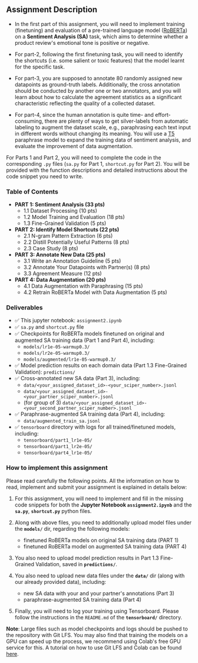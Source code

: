 ## **Assignment Description**
- In the first part of this assignment, you will need to implement training (finetuning) and evaluation of a pre-trained language model ([RoBERTa](https://huggingface.co/docs/transformers/model_doc/roberta)) on a **Sentiment Analysis (SA)** task, which aims to determine whether a product review's emotional tone is positive or negative.

- For part-2, following the first finetuning task, you will need to identify the shortcuts (i.e. some salient or toxic features) that the model learnt for the specific task.

- For part-3, you are supposed to annotate 80 randomly assigned new datapoints as ground-truth labels. Additionally, the cross annotation should be conducted by another one or two annotators, and you will learn about how to calculate the agreement statistics as a significant characteristic reflecting the quality of a collected dataset.

- For part-4, since the human annotation is quite time- and effort-consuming, there are plenty of ways to get silver-labels from automatic labeling to augment the dataset scale, e.g., paraphrasing each text input in different words without changing its meaning. You will use a [T5](https://huggingface.co/docs/transformers/en/model_doc/t5) paraphrase model to expand the training data of sentiment analysis, and evaluate the improvement of data augmentation.

For Parts 1 and Part 2, you will need to complete the code in the corresponding `.py` files (`sa.py` for Part 1, `shortcut.py` for Part 2). You will be provided with the function descriptions and detailed instructions about the code snippet you need to write.


### Table of Contents
- **PART 1: Sentiment Analysis (33 pts)**
    - 1.1 Dataset Processing (10 pts)
    - 1.2 Model Training and Evaluation (18 pts)
    - 1.3 Fine-Grained Validation (5 pts)
- **PART 2: Identify Model Shortcuts (22 pts)**
    - 2.1 N-gram Pattern Extraction (6 pts)
    - 2.2 Distill Potentially Useful Patterns (8 pts)
    - 2.3 Case Study (8 pts)
- **PART 3: Annotate New Data (25 pts)**
    - 3.1 Write an Annotation Guideline (5 pts)
    - 3.2 Annotate Your Datapoints with Partner(s) (8 pts)
    - 3.3 Agreement Measure (12 pts)
- **PART 4: Data Augmentation (20 pts)**
    - 4.1 Data Augmentation with Paraphrasing (15 pts)
    - 4.2 Retrain RoBERTa Model with Data Augmentation (5 pts)
    
### Deliverables

- ✅ This jupyter notebook: `assignment2.ipynb`
- ✅ `sa.py` and `shortcut.py` file
- ✅ Checkpoints for RoBERTa models finetuned on original and augmented SA training data (Part 1 and Part 4), including:
    - `models/lr1e-05-warmup0.3/`
    - `models/lr2e-05-warmup0.3/`
    - `models/augmented/lr1e-05-warmup0.3/`
- ✅ Model prediction results on each domain data (Part 1.3 Fine-Grained Validation): `predictions/`
- ✅ Cross-annotated new SA data (Part 3), including:
    - `data/<your_assigned_dataset_id>-<your_sciper_number>.jsonl`
    - `data/<your_assigned_dataset_id>-<your_partner_sciper_number>.jsonl`
    - (for group of 3) `data/<your_assigned_dataset_id>-<your_second_partner_sciper_number>.jsonl`
- ✅ Paraphrase-augmented SA training data (Part 4), including:
    - `data/augmented_train_sa.jsonl`
- ✅ `tensorboard` directory with logs for all trained/finetuned models, including:
    - `tensorboard/part1_lr1e-05/`
    - `tensorboard/part1_lr2e-05/`
    - `tensorboard/part4_lr1e-05/`

### How to implement this assignment

Please read carefully the following points. All the information on how to read, implement and submit your assignment is explained in details below:

1. For this assignment, you will need to implement and fill in the missing code snippets for both the **Jupyter Notebook `assignment2.ipynb`** and the **`sa.py`**, **`shortcut.py`** python files.

2. Along with above files, you need to additionally upload model files under the **`models/`** dir, regarding the following models:
    - finetuned RoBERTa models on original SA training data (PART 1)  
    - finetuned RoBERTa model on augmented SA training data (PART 4)
  
3. You also need to upload model prediction results in Part 1.3 Fine-Grained Validation, saved in **`predictions/`**.

4. You also need to upload new data files under the **`data/`** dir (along with our already provided data), including:
    - new SA data with your and your partner's annotations (Part 3)
    - paraphrase-augmented SA training data (Part 4)

5. Finally, you will need to log your training using Tensorboard. Please follow the instructions in the `README.md` of the **``tensorboard/``** directory.

**Note**: Large files such as model checkpoints and logs should be pushed to the repository with Git LFS. You may also find that training the models on a GPU can speed up the process, we recommend using Colab's free GPU service for this. A tutorial on how to use Git LFS and Colab can be found [here](https://github.com/epfl-nlp/cs-552-modern-nlp/blob/main/Exercises/tutorials.md).
